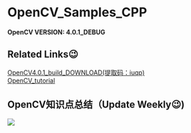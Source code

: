 # OpenCV_Samples_CPP
**OpenCV VERSION: 4.0.1_DEBUG**

## Related Links😉
[OpenCV4.0.1_build_DOWNLOAD(提取码：iuqp)](https://pan.baidu.com/s/1c34GtyIrpOJjfHsDe20yHA)                 
[OpenCV_tutorial](https://blog.csdn.net/PecoHe/article/category/8748602)

## OpenCV知识点总结（Update Weekly😉) 
<img src = "https://github.com/StdCoutZRH/OpenCV_Samples_CPP/blob/master/OpenCV%E7%9F%A5%E8%AF%86%E7%82%B9%E6%80%BB%E7%BB%93.png">
